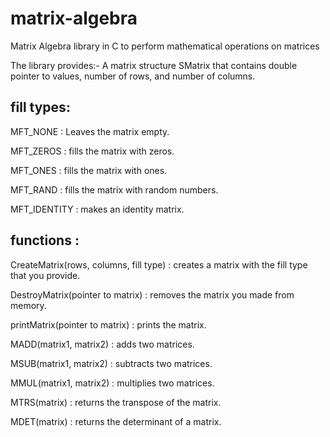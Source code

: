 # matrix-algebra
Matrix Algebra library in C to perform mathematical operations on matrices

The library provides:-
A matrix structure SMatrix that contains double pointer to values, number of rows, and number of columns.

## fill types:
  MFT_NONE : Leaves the matrix empty.
  
  MFT_ZEROS : fills the matrix with zeros.
  
  MFT_ONES : fills the matrix with ones.
  
  MFT_RAND : fills the matrix with random numbers.
  
  MFT_IDENTITY : makes an identity matrix.

## functions : 
  CreateMatrix(rows, columns, fill type) : creates a matrix with the fill type that you provide.
  
  DestroyMatrix(pointer to matrix) : removes the matrix you made from memory.
  
  printMatrix(pointer to matrix) : prints the matrix.
  
  MADD(matrix1, matrix2) : adds two matrices.
  
  MSUB(matrix1, matrix2) : subtracts two matrices.
  
  MMUL(matrix1, matrix2) : multiplies two matrices.
  
  MTRS(matrix) : returns the transpose of the matrix.
  
  MDET(matrix) : returns the determinant of a matrix.

